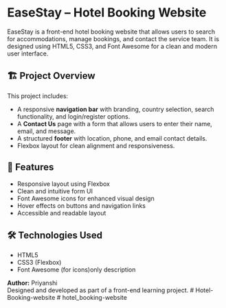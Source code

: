 # EaseStay – Hotel Booking Website

EaseStay is a front-end hotel booking website that allows users to search for accommodations, manage bookings, and contact the service team. It is designed using HTML5, CSS3, and Font Awesome for a clean and modern user interface.

## 🏗️ Project Overview

This project includes:

- A responsive **navigation bar** with branding, country selection, search functionality, and login/register options.
- A **Contact Us** page with a form that allows users to enter their name, email, and message.
- A structured **footer** with location, phone, and email contact details.
- Flexbox layout for clean alignment and responsiveness.


## 🚀 Features

- Responsive layout using Flexbox
- Clean and intuitive form UI
- Font Awesome icons for enhanced visual design
- Hover effects on buttons and navigation links
- Accessible and readable layout

## 🛠️ Technologies Used

- HTML5
- CSS3 (Flexbox)
- Font Awesome (for icons)only description


**Author:** Priyanshi  
Designed and developed as part of a front-end learning project.
#   H o t e l - B o o k i n g - w e b s i t e  
 #   h o t e l _ b o o k i n g - w e b s i t e  
 